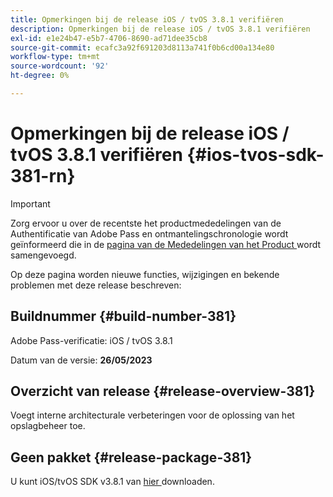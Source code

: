 ```yaml
---
title: Opmerkingen bij de release iOS / tvOS 3.8.1 verifiëren
description: Opmerkingen bij de release iOS / tvOS 3.8.1 verifiëren
exl-id: e1e24b47-e5b7-4706-8690-ad71dee35cb8
source-git-commit: ecafc3a92f691203d8113a741f0b6cd00a134e80
workflow-type: tm+mt
source-wordcount: '92'
ht-degree: 0%

---
```


# Opmerkingen bij de release iOS / tvOS 3.8.1 verifiëren {#ios-tvos-sdk-381-rn}

>[!IMPORTANT]
>
> Zorg ervoor u over de recentste het productmededelingen van de Authentificatie van Adobe Pass en ontmantelingschronologie wordt geïnformeerd die in de [ pagina van de Mededelingen van het Product ](/help/authentication/product-announcements.md) wordt samengevoegd.

Op deze pagina worden nieuwe functies, wijzigingen en bekende problemen met deze release beschreven:

## Buildnummer {#build-number-381}

Adobe Pass-verificatie: iOS / tvOS 3.8.1

Datum van de versie: **26/05/2023**

## Overzicht van release {#release-overview-381}

Voegt interne architecturale verbeteringen voor de oplossing van het opslagbeheer toe.

## Geen pakket {#release-package-381}

U kunt iOS/tvOS SDK v3.8.1 van [ hier ](https://tve.zendesk.com/hc/en-us/articles/204963209) downloaden.
